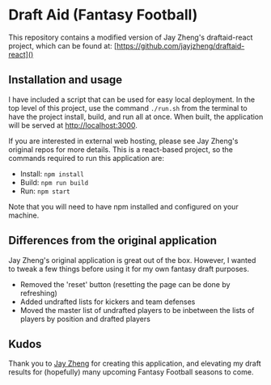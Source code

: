 # Draft Aid (Fantasy Football)

This repository contains a modified version of Jay Zheng's draftaid-react project, which can be found at: [https://github.com/jayjzheng/draftaid-react]()

## Installation and usage
I have included a script that can be used for easy local deployment. In the top level of this project, use the command `./run.sh` from the terminal to have the project install, build, and run all at once. When built, the application will be served at [http://localhost:3000]().

If you are interested in external web hosting, please see Jay Zheng's original repos for more details. This is a react-based project, so the commands required to run this application are:

- Install: `npm install`
- Build: `npm run build`
- Run: `npm start`

Note that you will need to have npm installed and configured on your machine.

## Differences from the original application

Jay Zheng's original application is great out of the box. However, I wanted to tweak a few things before using it for my own fantasy draft purposes.

- Removed the 'reset' button (resetting the page can be done by refreshing)
- Added undrafted lists for kickers and team defenses
- Moved the master list of undrafted players to be inbetween the lists of players by position and drafted players

## Kudos

Thank you to [Jay Zheng](https://github.com/jayjzheng) for creating this application, and elevating my draft results for (hopefully) many upcoming Fantasy Football seasons to come.


